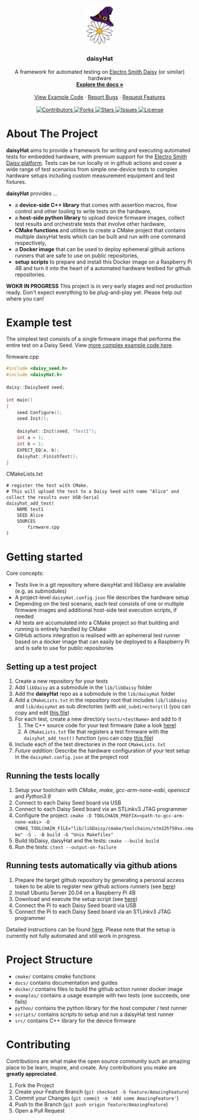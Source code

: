 <!-- PROJECT LOGO -->
<br />
<p align="center">
  <a href="https://github.com/TheSlowGrowth/daisyHat">
    <img width=15% src="docs/images/banner.png" alt="Logo">
  </a>

  <h3 align="center">daisyHat</h3>

  <p align="center">
    A framework for automated testing on <a href="https://github.com/electro-smith/libDaisy">Electro Smith Daisy</a> (or similar) hardware
    <br />
    <a href="https://github.com/TheSlowGrowth/daisyHat/tree/develop/docs"><strong>Explore the docs »</strong></a>
    <br />
    <br />
    <a href="https://github.com/TheSlowGrowth/daisyHat/tree/develop/examples">View Example Code</a>
    ·
    <a href="https://github.com/TheSlowGrowth/daisyHat/issues">Report Bugs</a>
    ·
    <a href="https://github.com/TheSlowGrowth/daisyHat/issues">Request Features</a>
    <br />
    <br />
    <!-- Shields and links -->
    <a href="https://github.com/TheSlowGrowth/daisyHat/graphs/contributors">
    <img src="https://img.shields.io/github/contributors/TheSlowGrowth/daisyHat.svg" alt="Contributors">
    </a>
    <a href="https://github.com/TheSlowGrowth/daisyHat/network/members">
    <img src="https://img.shields.io/github/forks/TheSlowGrowth/daisyHat.svg" alt="Forks">
    </a>
    <a href="https://github.com/TheSlowGrowth/daisyHat/stargazers">
    <img src="https://img.shields.io/github/stars/TheSlowGrowth/daisyHat.svg" alt="Stars">
    </a>
    <a href="https://github.com/TheSlowGrowth/daisyHat/issues">
    <img src="https://img.shields.io/github/issues/TheSlowGrowth/daisyHat.svg" alt="Issues">
    </a>
    <a href="https://github.com/TheSlowGrowth/daisyHat/blob/master/LICENSE">
    <img src="https://img.shields.io/github/license/TheSlowGrowth/daisyHat.svg" alt="License">
    </a>

  </p>
</p>

<!-- ABOUT THE PROJECT -->
# About The Project

**daisyHat** aims to provide a framework for writing and executing automated tests for embedded hardware, with premium support for the <a href="https://github.com/electro-smith/libDaisy">Electro Smith Daisy platform</a>. Tests can be run locally or in github actions and cover a wide range of test scenarios from simple one-device tests to complex hardware setups including custom measurement equipment and test fixtures.

**daisyHat** provides ...
- a **device-side C++ library** that comes with assertion macros, flow control and other tooling to write tests on the hardware,
- a **host-side python library** to upload device firmware images, collect test results and orchestrate tests that involve other hardware,
- **CMake functions** and utilities to create a CMake project that contains multiple daisyHat tests which can be built and run with one command respectively,
- a **Docker image** that can be used to deploy ephemeral github actions runners that are safe to use on public repositories,
- **setup scripts** to prepare and install this Docker image on a Raspberry Pi 4B and turn it into the heart of a automated hardware testbed for github repositories.

**WOKR IN PROGRESS**
This project is in very early stages and not production ready. Don't expect everything to be plug-and-play yet. Please help out where you can!

<!-- Example test -->
# Example test

The simplest test consists of a single firmware image that performs the entire test on a Daisy Seed.
View [more complex example code here](examples/).

firmware.cpp
```cpp
#include <daisy_seed.h>
#include <daisyHat.h>

daisy::DaisySeed seed;

int main()
{
    seed.Configure();
    seed.Init();

    daisyhat::Init(seed, "test1");
    int a = 1;
    int b = 1;
    EXPECT_EQ(a, b);
    daisyhat::FinishTest();
}
```
CMakeLists.txt
```
# register the test with CMake.
# This will upload the test to a Daisy Seed with name "Alice" and collect the results over USB-Serial
daisyhat_add_test(
    NAME test1
    SEED Alice
    SOURCES 
        firmware.cpp
)
```

<!-- Getting Started -->
# Getting started

Core concepts:
- Tests live in a git repository where daisyHat and libDaisy are available (e.g. as submodules)
- A project-level `daisyHat.config.json` file describes the hardware setup
- Depending on the test scenario, each test consists of one or multiple firmware images and additional host-side test execution scripts, if needed
- All tests are accumulated into a CMake project so that building and running is entirely handled by CMake
- GitHub actions integration is realised with an ephemeral test runner based on a docker image that can easily be deployed to a Raspberry Pi and is safe to use for public repositories

## Setting up a test project

1. Create a new repository for your tests
2. Add `libDaisy` as a submodule in the `lib/libDaisy` folder
3. Add the **daisyHat** repo as a submodule in the `lib/daisyHat` folder 
4. Add a `CMakeLists.txt` in the repository root that includes `lib/libDaisy` and `lib/daisyHat` as sub directories (with `add_subdirectory()`) (you can copy and edit [this file](examples/CMakeLists.txt))
5. For each test, create a new directory `tests/<testName>` and add to it
    1. The C++ source code for your test firmware (take a look [here](examples/test1/main.cpp))
    2. A `CMakeLists.txt` file that registers a test firmware with the `daisyhat_add_test()` function (you can copy [this file](examples/test1/CMakeLists.txt))
6. Include each of the test directories in the root `CMakeLists.txt`
7. _Future addition_: Describe the hardware configuration of your test setup in the `daisyHat.config.json` at the project root

## Running the tests locally

1. Setup your toolchain with _CMake_, _make_, _gcc-arm-none-eabi_, _openocd_ and _Python3.9_
2. Connect to each Daisy Seed board via USB
3. Connect to each Daisy Seed board via an STLinkv3 JTAG programmer
4. Configure the project: `cmake -D TOOLCHAIN_PREFIX=<path-to-gcc-arm-none-eabi> -D CMAKE_TOOLCHAIN_FILE="lib/libDaisy/cmake/toolchains/stm32h750xx.cmake" -S . -B build -G "Unix Makefiles"`
5. Build libDaisy, daisyHat and the tests: `cmake --build build`
6. Run the tests: `ctest --output-on-failure`

## Running tests automatically via github ations

1. Prepare the target github repository by generating a personal access token to be able to register new github actions runners (see [here](docs/github-actions-runner-setup-public-repos.md))
2. Install Ubuntu Server 20.04 on a Raspberry Pi 4B
3. Download and execute the setup script (see [here](docs/github-actions-runner-setup-public-repos.md)) 
4. Connect the Pi to each Daisy Seed board via USB
5. Connect the Pi to each Daisy Seed board via an STLinkv3 JTAG programmer

Detailed instructions can be found [here](docs/github-actions-runner-setup-public-repos.md). Please note that the setup is currently not fully automated and still work in progress.

<!-- Project Structure -->
# Project Structure

- `cmake/` contains cmake functions
- `docs/` contains documentation and guides
- `docker/` contains files to build the github action runner docker image
- `examples/` contains a usage example with two tests (one succeeds, one fails)
- `python/` contains the python library for the host computer / test runner
- `scripts/` contains scripts to setup and run a daisyHat test runner
- `src/` contains C++ library for the device firmware

<!-- CONTRIBUTING -->
# Contributing

Contributions are what make the open source community such an amazing place to be learn, inspire, and create. Any contributions you make are **greatly appreciated**.

1. Fork the Project
2. Create your Feature Branch (`git checkout -b feature/AmazingFeature`)
3. Commit your Changes (`git commit -m 'Add some AmazingFeature'`)
4. Push to the Branch (`git push origin feature/AmazingFeature`)
5. Open a Pull Request